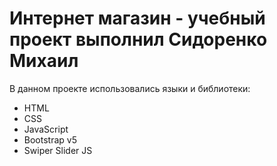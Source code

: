 # Интернет магазин - учебный проект выполнил Сидоренко Михаил
В данном проекте использовались языки и библиотеки:
- HTML
- CSS
- JavaScript
- Bootstrap v5
- Swiper Slider JS
